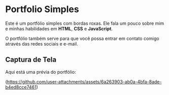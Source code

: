 # Portfolio Simples

Este é um portfólio simples com bordas roxas. Ele fala um pouco sobre mim e minhas habilidades em **HTML**, **CSS** e **JavaScript**. 

O portfólio também serve para que você possa entrar em contato comigo através das redes sociais e e-mail.

## Captura de Tela

Aqui está uma prévia do portfólio:

(https://github.com/user-attachments/assets/6a263903-ab0a-4bfa-8ade-b4ed8cce7461)


